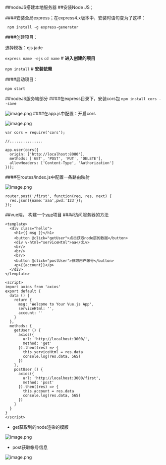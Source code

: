 ##nodeJS搭建本地服务器
##安装Node JS；

####安装全局express；在express4.x版本中，安装时语句变为了这样：

` npm install -g express-generator`

####创建项目：

选择模板：ejs jade

`express name -ejs`
`cd name`   # **进入创建的项目**

`npm install`  # **安装依赖**

####启动项目：

`npm start`


##nodeJS服务端部分
####在express目录下，安装cors包
`npm install cors --save  `

![image.png](http://upload-images.jianshu.io/upload_images/3780749-dbcc98307d8d24d6.png?imageMogr2/auto-orient/strip%7CimageView2/2/w/1240)
####在app.js中配置：开启cors 

![image.png](http://upload-images.jianshu.io/upload_images/3780749-47f24eec93293464.png?imageMogr2/auto-orient/strip%7CimageView2/2/w/1240)

```node
var cors = require('cors');

//...............

app.user(cors({
  origin: ['http://localhost:8080'],
  methods: ['GET', 'POST', 'PUT', 'DELETE'],
  allowHeaders: ['Content-Type', 'Authorization']
}));
```
####在routes/index.js中配置一条路由映射

![image.png](http://upload-images.jianshu.io/upload_images/3780749-fef5d211663efd2f.png?imageMogr2/auto-orient/strip%7CimageView2/2/w/1240)
```node
router.post('/first', function(req, res, next) {
  res.json({name:'aaa',pwd:'123'});
});
```
##vue端，
构建一个[vue](http://www.cnblogs.com/xuange306/p/6092225.html)项目
####访问服务器的方法
```vue
<template>
  <div class="hello">
    <h1>{{ msg }}</h1>
    <button @click="getUser">点击获取node层的数据</button>
    <div v-html="serviceHtml">aa</div>
    <br/>
    <br/>
    <br/>
    <button @click="postUser">获取用户帐号</button>
    <p>{{account}}</p>
  </div>
</template>

<script>
import axios from 'axios'
export default {
  data () {
    return {
      msg: 'Welcome to Your Vue.js App',
      serviceHtml: '',
      account: ''
    }
  },
  methods: {
    getUser () {
      axios({
        url: 'http://localhost:3000/',
        method: 'get'
      }).then((res) => {
        this.serviceHtml = res.data
        console.log(res.data, 565)
      })
    },
    postUser () {
      axios({
        url: 'http://localhost:3000/first',
        method: 'post'
      }).then((res) => {
        this.account = res.data
        console.log(res.data, 565)
      })
    }
  }
}
</script>
```
+  get获取到的node渲染的模版

![image.png](http://upload-images.jianshu.io/upload_images/3780749-6ab0500c178c24fe.png?imageMogr2/auto-orient/strip%7CimageView2/2/w/1240)
+  post获取帐号信息

![image.png](http://upload-images.jianshu.io/upload_images/3780749-b02021b4ca1dfb81.png?imageMogr2/auto-orient/strip%7CimageView2/2/w/1240)














